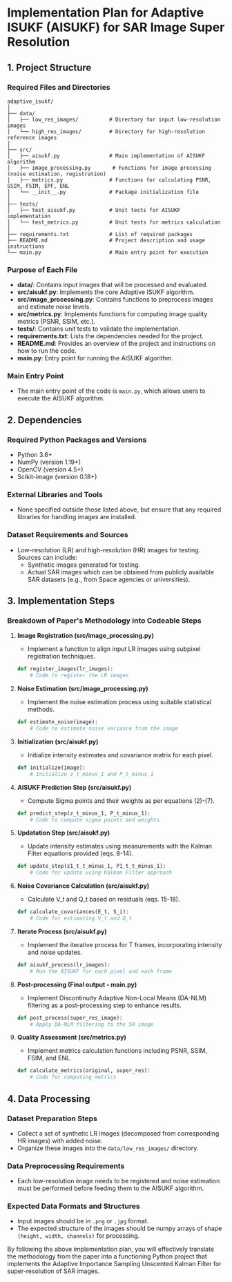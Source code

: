 # Implementation Plan for Adaptive ISUKF (AISUKF) for SAR Image Super Resolution

## 1. Project Structure

### Required Files and Directories
```
adaptive_isukf/
│
├── data/
│   ├── low_res_images/          # Directory for input low-resolution images
│   └── high_res_images/         # Directory for high-resolution reference images
│
├── src/
│   ├── aisukf.py                # Main implementation of AISUKF algorithm
│   ├── image_processing.py       # Functions for image processing (noise estimation, registration)
│   ├── metrics.py               # Functions for calculating PSNR, SSIM, FSIM, EPF, ENL
│   └── __init__.py              # Package initialization file
│
├── tests/
│   ├── test_aisukf.py           # Unit tests for AISUKF implementation
│   └── test_metrics.py          # Unit tests for metrics calculation
│
├── requirements.txt             # List of required packages
├── README.md                    # Project description and usage instructions
└── main.py                      # Main entry point for execution
```

### Purpose of Each File
- **data/**: Contains input images that will be processed and evaluated.
- **src/aisukf.py**: Implements the core Adaptive ISUKF algorithm.
- **src/image_processing.py**: Contains functions to preprocess images and estimate noise levels.
- **src/metrics.py**: Implements functions for computing image quality metrics (PSNR, SSIM, etc.).
- **tests/**: Contains unit tests to validate the implementation.
- **requirements.txt**: Lists the dependencies needed for the project.
- **README.md**: Provides an overview of the project and instructions on how to run the code.
- **main.py**: Entry point for running the AISUKF algorithm.

### Main Entry Point
- The main entry point of the code is `main.py`, which allows users to execute the AISUKF algorithm.

## 2. Dependencies

### Required Python Packages and Versions
- Python 3.6+
- NumPy (version 1.19+)
- OpenCV (version 4.5+)
- Scikit-image (version 0.18+)

### External Libraries and Tools
- None specified outside those listed above, but ensure that any required libraries for handling images are installed.

### Dataset Requirements and Sources
- Low-resolution (LR) and high-resolution (HR) images for testing. Sources can include:
  - Synthetic images generated for testing.
  - Actual SAR images which can be obtained from publicly available SAR datasets (e.g., from Space agencies or universities).

## 3. Implementation Steps

### Breakdown of Paper's Methodology into Codeable Steps

1. **Image Registration (src/image_processing.py)**
   - Implement a function to align input LR images using subpixel registration techniques.
   ```python
   def register_images(lr_images):
       # Code to register the LR images
   ```

2. **Noise Estimation (src/image_processing.py)**
   - Implement the noise estimation process using suitable statistical methods.
   ```python
   def estimate_noise(image):
       # Code to estimate noise variance from the image
   ```

3. **Initialization (src/aisukf.py)**
   - Initialize intensity estimates and covariance matrix for each pixel.
   ```python
   def initialize(image):
       # Initialize z_t_minus_1 and P_t_minus_1
   ```

4. **AISUKF Prediction Step (src/aisukf.py)**
   - Compute Sigma points and their weights as per equations (2)-(7).
   ```python
   def predict_step(z_t_minus_1, P_t_minus_1):
       # Code to compute sigma points and weights
   ```

5. **Updatation Step (src/aisukf.py)**
   - Update intensity estimates using measurements with the Kalman Filter equations provided (eqs. 8-14).
   ```python
   def update_step(z1_t_t_minus_1, P1_t_t_minus_1):
       # Code for update using Kalman Filter approach
   ```

6. **Noise Covariance Calculation (src/aisukf.py)**
   - Calculate V_t and Q_t based on residuals (eqs. 15-18).
   ```python
   def calculate_covariances(E_t, S_i):
       # Code for estimating V_t and Q_t
   ```

7. **Iterate Process (src/aisukf.py)**
   - Implement the iterative process for T frames, incorporating intensity and noise updates.
   ```python
   def aisukf_process(lr_images):
       # Run the AISUKF for each pixel and each frame
   ```

8. **Post-processing (Final output - main.py)**
   - Implement Discontinuity Adaptive Non-Local Means (DA-NLM) filtering as a post-processing step to enhance results.
   ```python
   def post_process(super_res_image):
       # Apply DA-NLM filtering to the SR image
   ```

9. **Quality Assessment (src/metrics.py)**
   - Implement metrics calculation functions including PSNR, SSIM, FSIM, and ENL.
   ```python
   def calculate_metrics(original, super_res):
       # Code for computing metrics
   ```

## 4. Data Processing

### Dataset Preparation Steps
- Collect a set of synthetic LR images (decomposed from corresponding HR images) with added noise.
- Organize these images into the `data/low_res_images/` directory.

### Data Preprocessing Requirements
- Each low-resolution image needs to be registered and noise estimation must be performed before feeding them to the AISUKF algorithm.

### Expected Data Formats and Structures
- Input images should be in `.png` or `.jpg` format.
- The expected structure of the images should be numpy arrays of shape `(height, width, channels)` for processing.

By following the above implementation plan, you will effectively translate the methodology from the paper into a functioning Python project that implements the Adaptive Importance Sampling Unscented Kalman Filter for super-resolution of SAR images.